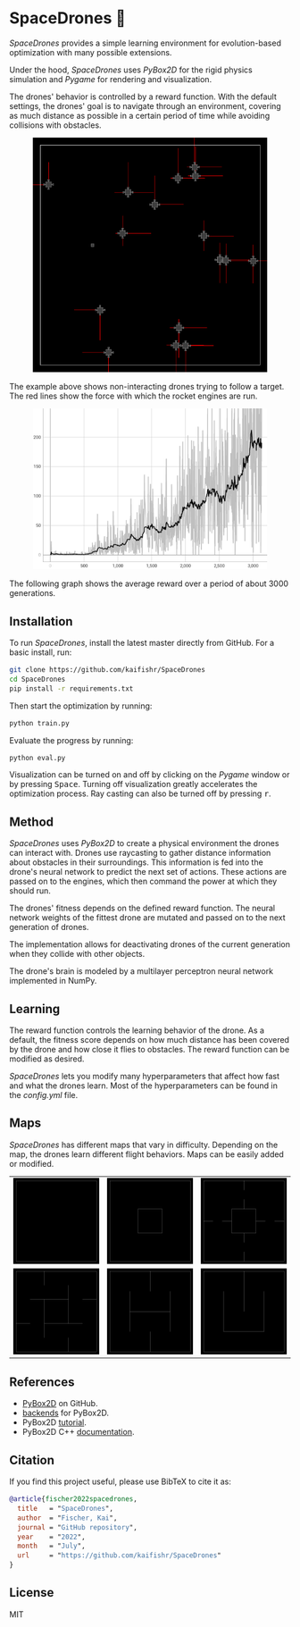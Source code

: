 # SpaceDrones 🚀

*SpaceDrones* provides a simple learning environment for evolution-based optimization with many possible extensions.

Under the hood, *SpaceDrones* uses *PyBox2D* for the rigid physics simulation and *Pygame* for rendering and visualization. 

The drones' behavior is controlled by a reward function. With the default settings, the drones' goal is to navigate through an environment, covering as much distance as possible in a certain period of time while avoiding collisions with obstacles.

<p align="center">
    <img src="docs/space_drones.gif" width="420" height="420"/>
</p>

 The example above shows non-interacting drones trying to follow a target. The red lines show the force with which the rocket engines are run.

<p align="center">
    <img src="docs/mean_reward.png" width="420" height=""/>
</p>

The following graph shows the average reward over a period of about 3000 generations.

## Installation

To run *SpaceDrones*, install the latest master directly from GitHub. For a basic install, run:

```bash
git clone https://github.com/kaifishr/SpaceDrones
cd SpaceDrones
pip install -r requirements.txt
```

Then start the optimization by running:

```bash
python train.py
```

Evaluate the progress by running:

```bash
python eval.py
```

Visualization can be turned on and off by clicking on the *Pygame* window or by pressing <kbd>Space</kbd>. Turning off visualization greatly accelerates the optimization process. Ray casting can also be turned off by pressing <kbd>r</kbd>.

## Method

*SpaceDrones* uses *PyBox2D* to create a physical environment the drones can interact with. Drones use raycasting to gather distance information about obstacles in their surroundings. This information is fed into the drone's neural network to predict the next set of actions. These actions are passed on to the engines, which then command the power at which they should run.

The drones' fitness depends on the defined reward function. The neural network weights of the fittest drone are mutated and passed on to the next generation of drones.

The implementation allows for deactivating drones of the current generation when they collide with other objects.

The drone's brain is modeled by a multilayer perceptron neural network implemented in NumPy.

## Learning

The reward function controls the learning behavior of the drone. As a default, the fitness score depends on how much distance has been covered by the drone and how close it flies to obstacles. The reward function can be modified as desired.

*SpaceDrones* lets you modify many hyperparameters that affect how fast and what the drones learn. Most of the hyperparameters can be found in the *config.yml* file.

## Maps

*SpaceDrones* has different maps that vary in difficulty. Depending on the map, the drones learn different flight behaviors. Maps can be easily added or modified.

||||
|:--:|:--:|:--:|
|![](docs/map_empty.png)|![](docs/map_block.png)|![](docs/map_locks.png)|
|![](docs/map_blade.png)|![](docs/map_track.png)|![](docs/map_smile.png)|

## References

- [PyBox2D](https://github.com/pybox2d/pybox2d) on GitHub.
- [backends](https://github.com/pybox2d/pybox2d/tree/master/library/Box2D/examples/backends) for PyBox2D.
- PyBox2D [tutorial](https://github.com/pybox2d/cython-box2d/blob/master/docs/source/getting_started.md).
- PyBox2D C++ [documentation](https://box2d.org/documentation/).

## Citation

If you find this project useful, please use BibTeX to cite it as:

```bibtex
@article{fischer2022spacedrones,
  title   = "SpaceDrones",
  author  = "Fischer, Kai",
  journal = "GitHub repository",
  year    = "2022",
  month   = "July",
  url     = "https://github.com/kaifishr/SpaceDrones"
}
```

## License

MIT
